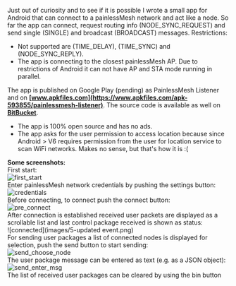 Just out of curiosity and to see if it is possible I wrote a small app for Android that can connect to a painlessMesh network and act like a node.
So far the app can connect, request routing info (NODE_SYNC_REQUEST) and send single (SINGLE) and broadcast (BROADCAST) messages. 
Restrictions:
- Not supported are (TIME_DELAY), (TIME_SYNC) and (NODE_SYNC_REPLY). 
- The app is connecting to the closest painlessMesh AP. Due to restrictions of Android it can not have AP and STA mode running in parallel.

The app is published on Google Play (pending) as PainlessMesh Listener and on **[www.apkfiles.com](https://www.apkfiles.com/apk-593855/painlessmesh-listener)**.
The source code is available as well on **[BitBucket](https://bitbucket.org/beegee1962/painlessmesh_android/src/master/)**. 

- The app is 100% open source and has no ads.
- The app asks for the user permission to access location because since Android > V6 requires permission from the user for location service to scan WiFi networks. Makes no sense, but that's how it is :(

**Some screenshots:**    
First start:    
![first_start](images/1-start.png)   
Enter painlessMesh network credentials by pushing the settings button:    
![credentials](images/2-credentials.png)    
Before connecting, to connect push the connect button:    
![pre_connect](images/3-pre-connect.png)    
After connection is established received user packets are displayed as a scrollable list and last control package received is shown as status:    
![connected](images/5-updated event.png)    
For sending user packages a list of connected nodes is displayed for selection, push the send button to start sending:    
![send_choose_node](images/6-send-1.png)    
The user package message can be entered as text (e.g. as a JSON object):    
![send_enter_msg](images/6-send-3.png)    
The list of received user packages can be cleared by using the bin button